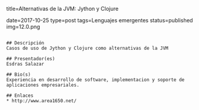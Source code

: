 title=Alternativas de la JVM: Jython y Clojure

date=2017-10-25
type=post
tags=Lenguajes emergentes
status=published
img=12.0.png
~~~~~~

## Descripción
Casos de uso de Jython y Clojure como alternativas de la JVM

## Presentador(es)
Esdras Salazar

## Bio(s)
Experiencia en desarrollo de software, implementacion y soporte de aplicaciones empresariales.

## Enlaces
* http://www.area1650.net/
